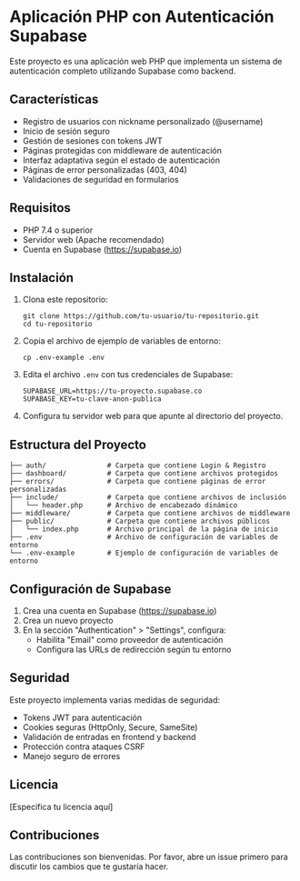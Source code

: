# Aplicación PHP con Autenticación Supabase

Este proyecto es una aplicación web PHP que implementa un sistema de autenticación completo utilizando Supabase como backend.

## Características

- Registro de usuarios con nickname personalizado (@username)
- Inicio de sesión seguro
- Gestión de sesiones con tokens JWT
- Páginas protegidas con middleware de autenticación
- Interfaz adaptativa según el estado de autenticación
- Páginas de error personalizadas (403, 404)
- Validaciones de seguridad en formularios

## Requisitos

- PHP 7.4 o superior
- Servidor web (Apache recomendado)
- Cuenta en Supabase (https://supabase.io)

## Instalación

1. Clona este repositorio:
   ```
   git clone https://github.com/tu-usuario/tu-repositorio.git
   cd tu-repositorio
   ```

2. Copia el archivo de ejemplo de variables de entorno:
   ```
   cp .env-example .env
   ```

3. Edita el archivo `.env` con tus credenciales de Supabase:
   ```
   SUPABASE_URL=https://tu-proyecto.supabase.co
   SUPABASE_KEY=tu-clave-anon-publica
   ```

4. Configura tu servidor web para que apunte al directorio del proyecto.

## Estructura del Proyecto

```plaintext
├── auth/               # Carpeta que contiene Login & Registro
├── dashboard/          # Carpeta que contiene archivos protegidos
├── errors/             # Carpeta que contiene páginas de error personalizadas
├── include/            # Carpeta que contiene archivos de inclusión
│   └── header.php      # Archivo de encabezado dinámico
├── middleware/         # Carpeta que contiene archivos de middleware
├── public/             # Carpeta que contiene archivos públicos
│   └── index.php       # Archivo principal de la página de inicio
├── .env                # Archivo de configuración de variables de entorno
└── .env-example        # Ejemplo de configuración de variables de entorno
```

## Configuración de Supabase

1. Crea una cuenta en Supabase (https://supabase.io)
2. Crea un nuevo proyecto
3. En la sección "Authentication" > "Settings", configura:
   - Habilita "Email" como proveedor de autenticación
   - Configura las URLs de redirección según tu entorno

## Seguridad

Este proyecto implementa varias medidas de seguridad:
- Tokens JWT para autenticación
- Cookies seguras (HttpOnly, Secure, SameSite)
- Validación de entradas en frontend y backend
- Protección contra ataques CSRF
- Manejo seguro de errores

## Licencia

[Especifica tu licencia aquí]

## Contribuciones

Las contribuciones son bienvenidas. Por favor, abre un issue primero para discutir los cambios que te gustaría hacer.

